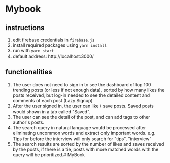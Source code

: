 # Mybook

## instructions

1. edit firebase credentials in ```firebase.js```
2. install required packages using ```yarn install```
3. run with ```yarn start```
4. default address: http://localhost:3000/

## functionalities

1. The user does not need to sign in to see the dashboard of top 100 trending posts (or less if not enough data), sorted by how many likes the posts received, but log-in needed to see the detailed content and comments of each post (Lazy Signup)
2. After the user signed in, the user can like / save posts. Saved posts would shown in a tab called "Saved".
3. The user can see the detail of the post, and can add tags to other author's posts.
4. The search query in natural language would be processed after eliminating uncommon words and extract only important words. e.g. Tips for before the interview will only search for "tips", "interview"
6. The search results are sorted by the number of likes and saves received by the posts, if there is a tie, posts with more matched words with the query will be prioritized.# MyBook
